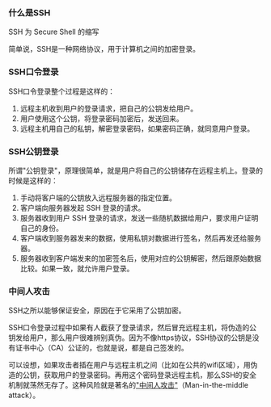 ### 什么是SSH

SSH 为 Secure Shell 的缩写

简单说，SSH是一种网络协议，用于计算机之间的加密登录。

### SSH口令登录

SSH口令登录整个过程是这样的：

1. 远程主机收到用户的登录请求，把自己的公钥发给用户。
2. 用户使用这个公钥，将登录密码加密后，发送回来。
3. 远程主机用自己的私钥，解密登录密码，如果密码正确，就同意用户登录。

### SSH公钥登录

所谓"公钥登录"，原理很简单，就是用户将自己的公钥储存在远程主机上。登录的时候是这样的：

1. 手动将客户端的公钥放入远程服务器的指定位置。
2. 客户端向服务器发起 SSH 登录的请求。
3. 服务器收到用户 SSH 登录的请求，发送一些随机数据给用户，要求用户证明自己的身份。
4. 客户端收到服务器发来的数据，使用私钥对数据进行签名，然后再发还给服务器。
5. 服务器收到客户端发来的加密签名后，使用对应的公钥解密，然后跟原始数据比较。如果一致，就允许用户登录。



### 中间人攻击

SSH之所以能够保证安全，原因在于它采用了公钥加密。

SSH口令登录过程中如果有人截获了登录请求，然后冒充远程主机，将伪造的公钥发给用户，那么用户很难辨别真伪。因为不像https协议，SSH协议的公钥是没有证书中心（CA）公证的，也就是说，都是自己签发的。

可以设想，如果攻击者插在用户与远程主机之间（比如在公共的wifi区域），用伪造的公钥，获取用户的登录密码。再用这个密码登录远程主机，那么SSH的安全机制就荡然无存了。这种风险就是著名的["中间人攻击"](https://en.wikipedia.org/wiki/Man-in-the-middle_attack)（Man-in-the-middle attack）。
